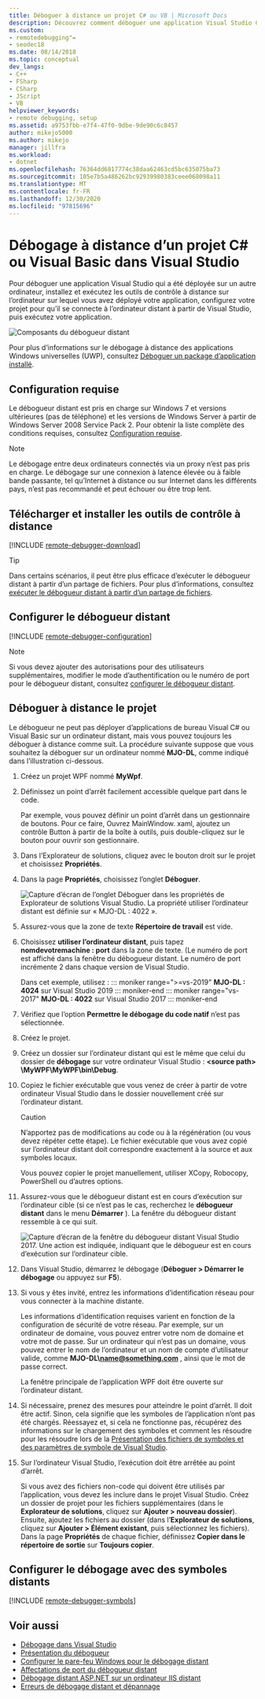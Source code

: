 ```yaml
---
title: Déboguer à distance un projet C# ou VB | Microsoft Docs
description: Découvrez comment déboguer une application Visual Studio C# ou Visual Basic à partir d’un ordinateur distant en suivant ces instructions pas à pas.
ms.custom:
- remotedebugging"=
- seodec18
ms.date: 08/14/2018
ms.topic: conceptual
dev_langs:
- C++
- FSharp
- CSharp
- JScript
- VB
helpviewer_keywords:
- remote debugging, setup
ms.assetid: a9753fbb-e7f4-47f0-9dbe-9de90c6c8457
author: mikejo5000
ms.author: mikejo
manager: jillfra
ms.workload:
- dotnet
ms.openlocfilehash: 76364dd6817774c38daa62463cd5bc635075ba73
ms.sourcegitcommit: 105e7b5a486262bc92939980383ceee068098a11
ms.translationtype: MT
ms.contentlocale: fr-FR
ms.lasthandoff: 12/30/2020
ms.locfileid: "97815696"
---
```

# <a name="remote-debugging-a-c-or-visual-basic-project-in-visual-studio"></a>Débogage à distance d’un projet C# ou Visual Basic dans Visual Studio
Pour déboguer une application Visual Studio qui a été déployée sur un autre ordinateur, installez et exécutez les outils de contrôle à distance sur l’ordinateur sur lequel vous avez déployé votre application, configurez votre projet pour qu’il se connecte à l’ordinateur distant à partir de Visual Studio, puis exécutez votre application.

![Composants du débogueur distant](../debugger/media/remote-debugger-client-apps.png "Remote_debugger_components")

Pour plus d’informations sur le débogage à distance des applications Windows universelles (UWP), consultez [Déboguer un package d’application installé](debug-installed-app-package.md).

## <a name="requirements"></a>Configuration requise

Le débogueur distant est pris en charge sur Windows 7 et versions ultérieures (pas de téléphone) et les versions de Windows Server à partir de Windows Server 2008 Service Pack 2. Pour obtenir la liste complète des conditions requises, consultez [Configuration requise](../debugger/remote-debugging.md#requirements_msvsmon).

> [!NOTE]
> Le débogage entre deux ordinateurs connectés via un proxy n’est pas pris en charge. Le débogage sur une connexion à latence élevée ou à faible bande passante, tel qu’Internet à distance ou sur Internet dans les différents pays, n’est pas recommandé et peut échouer ou être trop lent.

## <a name="download-and-install-the-remote-tools"></a>Télécharger et installer les outils de contrôle à distance

[!INCLUDE [remote-debugger-download](../debugger/includes/remote-debugger-download.md)]

> [!TIP]
> Dans certains scénarios, il peut être plus efficace d’exécuter le débogueur distant à partir d’un partage de fichiers. Pour plus d’informations, consultez [exécuter le débogueur distant à partir d’un partage de fichiers](../debugger/remote-debugging.md#fileshare_msvsmon).

## <a name="set-up-the-remote-debugger"></a><a name="BKMK_setup"></a> Configurer le débogueur distant

[!INCLUDE [remote-debugger-configuration](../debugger/includes/remote-debugger-configuration.md)]

> [!NOTE]
> Si vous devez ajouter des autorisations pour des utilisateurs supplémentaires, modifier le mode d’authentification ou le numéro de port pour le débogueur distant, consultez [configurer le débogueur distant](../debugger/remote-debugging.md#configure_msvsmon).

## <a name="remote-debug-the-project"></a><a name="remote_csharp"></a> Déboguer à distance le projet
Le débogueur ne peut pas déployer d’applications de bureau Visual C# ou Visual Basic sur un ordinateur distant, mais vous pouvez toujours les déboguer à distance comme suit. La procédure suivante suppose que vous souhaitez la déboguer sur un ordinateur nommé **MJO-DL**, comme indiqué dans l’illustration ci-dessous.

1. Créez un projet WPF nommé **MyWpf**.

2. Définissez un point d’arrêt facilement accessible quelque part dans le code.

    Par exemple, vous pouvez définir un point d’arrêt dans un gestionnaire de boutons. Pour ce faire, Ouvrez MainWindow. xaml, ajoutez un contrôle Button à partir de la boîte à outils, puis double-cliquez sur le bouton pour ouvrir son gestionnaire.

3. Dans l’Explorateur de solutions, cliquez avec le bouton droit sur le projet et choisissez **Propriétés**.

4. Dans la page **Propriétés**, choisissez l’onglet **Déboguer**.

    ![Capture d’écran de l’onglet Déboguer dans les propriétés de Explorateur de solutions Visual Studio. La propriété utiliser l’ordinateur distant est définie sur « MJO-DL : 4022 ».](../debugger/media/remotedebuggercsharp.png)

5. Assurez-vous que la zone de texte **Répertoire de travail** est vide.

6. Choisissez **utiliser l’ordinateur distant**, puis tapez **nomdevotremachine : port** dans la zone de texte. (Le numéro de port est affiché dans la fenêtre du débogueur distant. Le numéro de port incrémente 2 dans chaque version de Visual Studio.

    Dans cet exemple, utilisez :
    ::: moniker range=">=vs-2019"
    **MJO-DL : 4024** sur Visual Studio 2019
    ::: moniker-end
    ::: moniker range="vs-2017"
    **MJO-DL : 4022** sur Visual Studio 2017
    ::: moniker-end

7. Vérifiez que l’option **Permettre le débogage du code natif** n’est pas sélectionnée.

8. Créez le projet.

9. Créez un dossier sur l’ordinateur distant qui est le même que celui du dossier de **débogage** sur votre ordinateur Visual Studio : **\<source path> \MyWPF\MyWPF\bin\Debug**.

10. Copiez le fichier exécutable que vous venez de créer à partir de votre ordinateur Visual Studio dans le dossier nouvellement créé sur l’ordinateur distant.

    > [!CAUTION]
    > N’apportez pas de modifications au code ou à la régénération (ou vous devez répéter cette étape). Le fichier exécutable que vous avez copié sur l’ordinateur distant doit correspondre exactement à la source et aux symboles locaux.

    Vous pouvez copier le projet manuellement, utiliser XCopy, Robocopy, PowerShell ou d’autres options.

11. Assurez-vous que le débogueur distant est en cours d’exécution sur l’ordinateur cible (si ce n’est pas le cas, recherchez le **débogueur distant** dans le menu **Démarrer** ). La fenêtre du débogueur distant ressemble à ce qui suit.

     ![Capture d’écran de la fenêtre du débogueur distant Visual Studio 2017. Une action est indiquée, indiquant que le débogueur est en cours d’exécution sur l’ordinateur cible.](../debugger/media/remotedebuggerwindow.png)

12. Dans Visual Studio, démarrez le débogage (**Déboguer > Démarrer le débogage** ou appuyez sur **F5**).

13. Si vous y êtes invité, entrez les informations d’identification réseau pour vous connecter à la machine distante.

     Les informations d’identification requises varient en fonction de la configuration de sécurité de votre réseau. Par exemple, sur un ordinateur de domaine, vous pouvez entrer votre nom de domaine et votre mot de passe. Sur un ordinateur qui n’est pas un domaine, vous pouvez entrer le nom de l’ordinateur et un nom de compte d’utilisateur valide, comme <strong>MJO-DL\name@something.com</strong> , ainsi que le mot de passe correct.

     La fenêtre principale de l’application WPF doit être ouverte sur l’ordinateur distant.

14. Si nécessaire, prenez des mesures pour atteindre le point d’arrêt. Il doit être actif. Sinon, cela signifie que les symboles de l’application n’ont pas été chargés. Réessayez et, si cela ne fonctionne pas, récupérez des informations sur le chargement des symboles et comment les résoudre pour les résoudre lors de la [Présentation des fichiers de symboles et des paramètres de symbole de Visual Studio](https://devblogs.microsoft.com/devops/understanding-symbol-files-and-visual-studios-symbol-settings/).

15. Sur l’ordinateur Visual Studio, l’exécution doit être arrêtée au point d’arrêt.

    Si vous avez des fichiers non-code qui doivent être utilisés par l’application, vous devez les inclure dans le projet Visual Studio. Créez un dossier de projet pour les fichiers supplémentaires (dans le **Explorateur de solutions**, cliquez sur **Ajouter > nouveau dossier**). Ensuite, ajoutez les fichiers au dossier (dans l’**Explorateur de solutions**, cliquez sur **Ajouter > Élément existant**, puis sélectionnez les fichiers). Dans la page **Propriétés** de chaque fichier, définissez **Copier dans le répertoire de sortie** sur **Toujours copier**.

## <a name="set-up-debugging-with-remote-symbols"></a>Configurer le débogage avec des symboles distants

[!INCLUDE [remote-debugger-symbols](../debugger/includes/remote-debugger-symbols.md)]

## <a name="see-also"></a>Voir aussi
- [Débogage dans Visual Studio](../debugger/index.yml)
- [Présentation du débogueur](../debugger/debugger-feature-tour.md)
- [Configurer le pare-feu Windows pour le débogage distant](../debugger/configure-the-windows-firewall-for-remote-debugging.md)
- [Affectations de port du débogueur distant](../debugger/remote-debugger-port-assignments.md)
- [Débogage distant ASP.NET sur un ordinateur IIS distant](../debugger/remote-debugging-aspnet-on-a-remote-iis-computer.md)
- [Erreurs de débogage distant et dépannage](../debugger/remote-debugging-errors-and-troubleshooting.md)